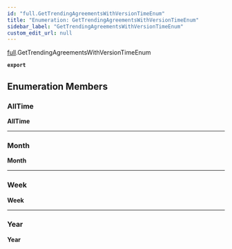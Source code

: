 ```yaml
---
id: "full.GetTrendingAgreementsWithVersionTimeEnum"
title: "Enumeration: GetTrendingAgreementsWithVersionTimeEnum"
sidebar_label: "GetTrendingAgreementsWithVersionTimeEnum"
custom_edit_url: null
---
```


[full](../namespaces/full.md).GetTrendingAgreementsWithVersionTimeEnum

**`export`**

## Enumeration Members

### AllTime

 **AllTime**

___

### Month

 **Month**

___

### Week

 **Week**

___

### Year

 **Year**

